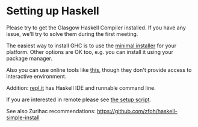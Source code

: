 # Setting up Haskell

Please try to get the Glasgow Haskell Compiler installed. If you have any issue, we'll try to solve them during the first meeting.

The easiest way to install GHC is to use the [minimal installer](https://www.haskell.org/downloads#minimal) for your platform. Other options are OK too, e.g. you can install it using your package manager.

Also you can use online tools like [this](https://www.tutorialspoint.com/compile_haskell_online.php),
though they don't provide access to interactive environment.

Addition: [repl.it](https://repl.it/languages/haskell) has Haskell IDE and runnable command line.

If you are interested in remote please see [the setup script](config/remote.sh).

See also Zurihac recommendations: https://github.com/zfoh/haskell-simple-install
